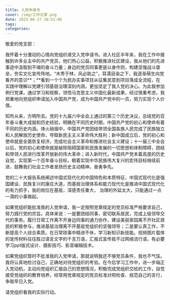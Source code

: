 ```yaml
---
title: 入党申请书
cover: /img/工作记录.png
date: 2025-06-27 10:51:06
tags:
categories:
---
```


敬爱的党支部：

我怀着十分激动的心情向党组织递交入党申请书。进入社区半年来，我在工作中接触到许多业主中的共产党员，他们热心公益，积极推进社区建设，我从他们的先进事迹中汲取到不竭的奋斗力量；身边的党员同事更是以身作则，构建坚强战斗堡垒，夯实文化宣传阵地。“木秀于林，风必助之”，耳濡目染之下，我逐渐萌生向党看齐的意识**；**看到一个个为民办实事项目从征集民意到项目落成全流程，在实践中理解以党建引领基层治理深刻内涵，更加坚定了我入党的决心。为此我参加例行党课，通过学习和观察，领悟马克思主义中国化最新成果，经过慎重考虑，我郑重地向党组织申请加入中国共产党，成为中国共产党中的一员，努力实现个人价值。

知所从来，方明所去。党的十九届六中全会上通过的第三个历史决议，总结党的百年奋斗重大成就和历史经验，明确在不同历史时期，中国共产党的初心和使命有着不同的历史内涵。烽火硝烟中，中国共产党团结带领全国各族人民完成了民族独立和人民解放历史使命，夺取新民主主义革命伟大胜利；新中国成立后，党的初心和使命就是全面恢复经济，完成社会主义革命和推进社会主义建设；十一届三中全会以后，党的初心和使命就是破除阻碍国家和民族发展的一切思想和体制障碍，团结和带领人民进行改革开放新的伟大革命；进入新时代，中国共产党本着高度的历史自觉，实现第一个百年奋斗目标，朝着实现中华民族伟大复兴的宏伟目标继续前进，鼓舞我们社会工作者发扬历史主动精神，奋勇争先。

党的二十大报告系统阐述中国式现代化的中国特色和本质特征，中国式现代化是强国建设、民族复兴的康庄大道，而基层治理体系和能力现代化是推进中国式现代化的有力抓手，我的岗位在基层，深感责任重大， 治理的外延太大，只能通过一点一滴的小事做起。

如果党组织能批准我的入党申请，我一定按照党章规定的党员标准严格要求自己，努力践行党的宗旨。具体来说：一是要团结同事，密切联系居民，完成上级领导交代的事务。履行日常工作离不开身边同事的通力协作，建设美丽家园离不开社区居民的积极参与，推进基层治理离不开基层党组织的坚强领导；二是要认真工作，不断提高个人综合素质。在日常琐事中精进不休，学习新知识新技能。视频图片载体的宣传材料往往胜过语言文字的千言万语，汇报式宣传抵不过网络流行语，有必要学习ppt版式设计、摄影技巧、影音编辑技术。

如果党组织暂时不批准我的入党申请，那就说明我还不够党员条件，我也不气馁。我将认真地检讨自己，正确地对待党组织的考验。在今后学习工作中，进一步端正入党动机，主动向党组织汇报自己的思想情况，积极完成党组织交给的工作，自觉接受党组织的教育培养，经常用党章规定的党员标准对照检查、规范自己的言行，争取早日入党。

请党组织看我的实际行动。
